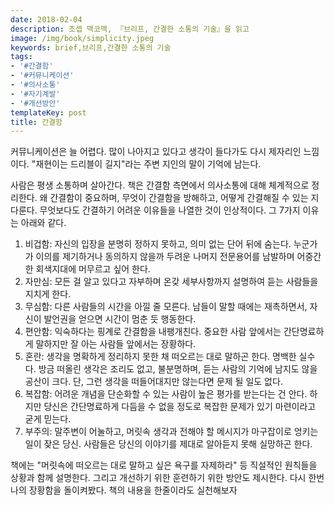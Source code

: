 ```yaml
---
date: 2018-02-04
description: 조셉 맥코맥, 『브리프, 간결한 소통의 기술』을 읽고
image: /img/book/simplicity.jpeg
keywords: brief,브리프,간결한 소통의 기술
tags:
- '#간결함'
- '#커뮤니케이션'
- '#의사소통'
- '#자기계발'
- '#개선방안'
templateKey: post
title: 간결함
---
```


커뮤니케이션은 늘 어렵다. 많이 나아지고 있다고 생각이 들다가도 다시 제자리인 느낌이다. "재현이는 드리블이 길지"라는 주변 지인의 말이 기억에 남는다.

사람은 평생 소통하며 살아간다. 책은 간결함 측면에서 의사소통에 대해 체계적으로 정리한다. 왜 간결함이 중요하며, 무엇이 간결함을 방해하고, 어떻게 간결해질 수 있는 지 다룬다. 무엇보다도 간결하기 어려운 이유들을 나열한 것이 인상적이다. 그 7가지 이유는 아래와 같다.

1. 비겁함: 자신의 입장을 분명히 정하지 못하고, 의미 없는 단어 뒤에 숨는다. 누군가가 이의를 제기하거나 동의하지 않을까 두려운 나머지 전문용어를 남발하며 어중간한 회색지대에 머무르고 싶어 한다. 
2. 자만심: 모든 걸 알고 있다고 자부하며 온갖 세부사항까지 설명하여 듣는 사람들을 지치게 한다. 
3. 무심함: 다른 사람들의 시간을 아낄 줄 모른다. 남들이 말할 때에는 재촉하면서, 자신이 발언권을 얻으면 시간이 멈춘 듯 행동한다. 
4. 편안함: 익숙하다는 핑계로 간결함을 내팽개친다. 중요한 사람 앞에서는 간단명료하게 말하지만 잘 아는 사람들 앞에서는 장황하다. 
5. 혼란: 생각을 명확하게 정리하지 못한 채 떠오르는 대로 말하곤 한다. 명백한 실수다. 방금 떠올린 생각은 조리도 없고, 불분명하며, 듣는 사람의 기억에 남지도 않을 공산이 크다. 단, 그런 생각을 떠들어대지만 않는다면 문제 될 일도 없다. 
6. 복잡함: 어려운 개념을 단순화할 수 있는 사람이 높은 평가를 받는다는 건 안다. 하지만 당신은 간단명료하게 다듬을 수 없을 정도로 복잡한 문제가 있기 마련이라고 굳게 믿는다. 
7. 부주의: 말주변이 어눌하고, 머릿속 생각과 전해야 할 메시지가 마구잡이로 엉키는 일이 잦은 당신. 사람들은 당신의 이야기를 제대로 알아듣지 못해 실망하곤 한다.

책에는 "머릿속에 떠오르는 대로 말하고 싶은 욕구를 자제하라" 등 직설적인 원칙들을 상황과 함께 설명한다. 그리고 개선하기 위한 훈련하기 위한 방안도 제시한다. 다시 한번 나의 장황함을 돌이켜봤다. 책의 내용을 한줄이라도 실천해보자